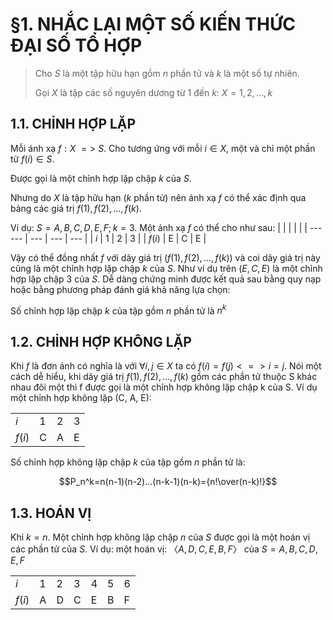 # §1. NHẮC LẠI MỘT SỐ KIẾN THỨC ĐẠI SỐ TỔ HỢP

> Cho $S$ là một tập hữu hạn gồm $n$ phần tử và $k$ là một số tự nhiên.
>
> Gọi $X$ là tập các số nguyên dương từ 1 đến $k$: $X = {1, 2, ..., k}$

## 1.1. CHỈNH HỢP LẶP

Mỗi ánh xạ $f: X$ $=>$ $S$. Cho tương ứng với mỗi $i ∈ X$, một và chỉ một phần tử $f(i) ∈ S$.

Được gọi là một chỉnh hợp lặp chập $k$ của $S$.

Nhưng do $X$ là tập hữu hạn ($k$ phần tử) nên ánh xạ $f$ có thể xác định qua bảng các giá trị $f(1),
f(2), ..., f(k).$

Ví dụ: $S = {A, B, C, D, E, F}; k = 3$. Một ánh xạ $f$ có thể cho như sau:
| | | | |
| ------ | --- | --- | --- |
| $i$ | 1 | 2 | 3 |
| $f(i)$ | E | C | E |

Vậy có thể đồng nhất $f$ với dãy giá trị $(f(1), f(2), ..., f(k))$ và coi dãy giá trị này cũng là một
chỉnh hợp lặp chập $k$ của $S$. Như ví dụ trên $(E, C, E)$ là một chỉnh hợp lặp chập 3 của $S$. Dễ
dàng chứng minh được kết quả sau bằng quy nạp hoặc bằng phương pháp đánh giá khả năng
lựa chọn:

Số chỉnh hợp lặp chập $k$ của tập gồm $n$ phần tử là $n^k$

## 1.2. CHỈNH HỢP KHÔNG LẶP

Khi $f$ là đơn ánh có nghĩa là với $∀i, j ∈ X$ ta có $f(i) = f(j) <=> i = j$. Nói một cách dễ hiểu, khi
dãy giá trị $f(1), f(2), ..., f(k)$ gồm các phần tử thuộc S khác nhau đôi một thì f được gọi là một
chỉnh hợp không lặp chập k của S. Ví dụ một chỉnh hợp không lặp (C, A, E):

|        |     |     |     |
| ------ | --- | --- | --- |
| $i$    | 1   | 2   | 3   |
| $f(i)$ | C   | A   | E   |

Số chỉnh hợp không lặp chập $k$ của tập gồm $n$ phần tử là:

$$P_n^k=n(n-1)(n-2)...(n-k-1)(n-k)={n!\over(n-k)!}$$

## 1.3. HOÁN VỊ

Khi $k = n$. Một chỉnh hợp không lặp chập $n$ của $S$ được gọi là một hoán vị các phần tử của $S$.
Ví dụ: một hoán vị: $〈A, D, C, E, B, F〉$ của $S = {A, B, C, D, E, F}$

|        |     |     |     |     |     |     |
| ------ | --- | --- | --- | --- | --- | --- |
| $i$    | 1   | 2   | 3   | 4   | 5   | 6   |
| $f(i)$ | A   | D   | C   | E   | B   | F   |
